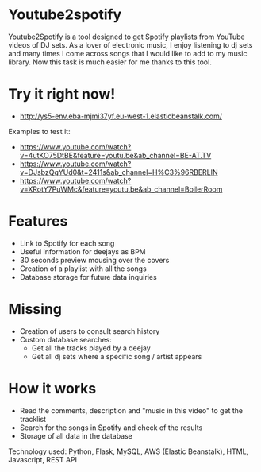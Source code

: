 # Youtube2spotify
Youtube2Spotify is a tool designed to get Spotify playlists from YouTube videos of DJ sets. As a lover of electronic music, I enjoy listening to dj sets and many times I come across songs that I would like to add to my music library. Now this task is much easier for me thanks to this tool.

# Try it right now!
- http://ys5-env.eba-mjmi37yf.eu-west-1.elasticbeanstalk.com/

Examples to test it:
- https://www.youtube.com/watch?v=4utKO75DtBE&feature=youtu.be&ab_channel=BE-AT.TV
- https://www.youtube.com/watch?v=DJsbzQqYUd0&t=2411s&ab_channel=H%C3%96RBERLIN
- https://www.youtube.com/watch?v=XRotY7PuWMc&feature=youtu.be&ab_channel=BoilerRoom

# Features
- Link to Spotify for each song
- Useful information for deejays as BPM
- 30 seconds preview mousing over the covers
- Creation of a playlist with all the songs
- Database storage for future data inquiries

# Missing
- Creation of users to consult search history
- Custom database searches:
    - Get all the tracks played by a deejay
    - Get all dj sets where a specific song / artist appears
    
# How it works
- Read the comments, description and "music in this video" to get the tracklist
- Search for the songs in Spotify and check of the results
- Storage of all data in the database

Technology used: Python, Flask, MySQL, AWS (Elastic Beanstalk), HTML, Javascript, REST API
